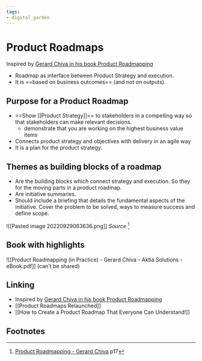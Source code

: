 ```yaml
---
tags: 
- digital_garden
---
```

# Product Roadmaps

Inspired by [Gerard Chiva in his book Product Roadmapping](https://leanpub.com/product-roadmapping-in-practice)

+ Roadmap as interface between Product Strategy and execution. 
+ It is ==based on business outcomes== (and not on outputs).

## Purpose for a Product Roadmap
+ ==Show [[Product Strategy]]== to stakeholders in a compelling way so that stakeholders can make relevant decisions. 
	+ demonstrate that you are working on the highest business value items
+ Connects product strategy and objectives with delivery in an agile way
+ It is a plan for the product strategy.



## Themes as building blocks of a roadmap
+ Are the building blocks which connect strategy and execution. So they for the moving parts in a product roadmap.
+ Are initiative summaries. 
+ Should include a briefing that details the fundamental aspects of the initiative. Cover the problem to be solved, ways to measure success and define scope. 

![[Pasted image 20220929063636.png]] 
*Source* [^1]
## Book with highlights
![[Product Roadmapping (in Practice) - Gerard Chiva - Aktia Solutions - eBook.pdf]] (can't be shared)

## Linking
+ Inspired by [Gerard Chiva in his book Product Roadmapping](https://leanpub.com/product-roadmapping-in-practice)
+ [[Product Roadmaps Relaunched]]
+ [[How to Create a Product Roadmap That Everyone Can Understand!]]

## Footnotes
[^1]: [Product Roadmapping - Gerard Chiva](https://leanpub.com/product-roadmapping-in-practice) p17